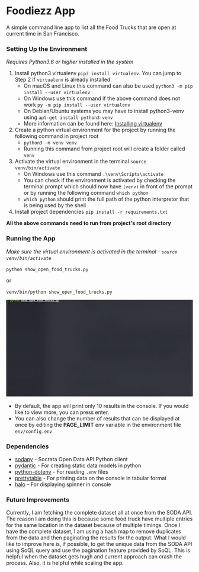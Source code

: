 # Foodiezz App
A simple command line app to list all the Food Trucks that are open at current time in San Francisco.

### Setting Up the Environment
_Requires Python3.6 or higher installed in the system_

1. Install python3 virtualenv `pip3 install virtualenv`. You can jump to Step 2 if `virtualenv` is already installed.
    * On macOS and Linux this command can also be used `python3 -m pip install --user virtualenv`
    * On Windows use this command if the above command does not work `py -m pip install --user virtualenv`
    * On Debian/Ubuntu systems you may have to install python3-venv using `apt-get install python3-venv`
    * More information can be found here: [Installing virtualenv](https://packaging.python.org/guides/installing-using-pip-and-virtual-environments/#installing-virtualenv)
2. Create a python virtual environment for the project by running the following command in project root
    * `python3 -m venv venv`
    * Running this command from project root will create a folder called `venv`
3. Activate the virtual environment in the terminal `source venv/bin/activate`
    * On Windows use this command `.\venv\Scripts\activate`
    * You can check if the environment is activated by checking the terminal prompt which should now have `(venv)` in front of the prompt or by running the following command `which python`
    * `which python` should print the full path of the python interpretor that is being used by the shell
4. Install project dependencies `pip install -r requirements.txt`

**All the above commands need to run from project's root directory**

### Running the App
_Make sure the virtual environment is activated in the terminal - `source venv/bin/activate`_
```shell script
python show_open_food_trucks.py
```
or 
```shell script
venv/bin/python show_open_food_trucks.py
```

![](assets/demo.gif)
- By default, the app will print only 10 results in the console. If you would like to view more, you can press enter.
- You can also change the number of results that can be displayed at once by editing the **PAGE_LIMIT** env variable in the environment file `env/config.env`

### Dependencies
* [sodapy](https://github.com/xmunoz/sodapy) - Socrata Open Data API Python client
* [pydantic](https://github.com/samuelcolvin/pydantic/) - For creating static data models in python
* [python-dotenv](https://github.com/theskumar/python-dotenv) - For reading `.env` files
* [prettytable](https://github.com/jazzband/prettytable) - For printing data on the console in tabular format
* [halo](https://github.com/manrajgrover/halo) - For displaying spinner in console


### Future Improvements
Currently, I am fetching the complete dataset all at once from the SODA API. The reason I am doing this is because some food truck have multiple entries for the same location in the dataset because of multiple timings.
Once I have the complete dataset, I am using a hash map to remove duplicates from the data and then paginating the results for the output. What I would like to improve here is, if possible, to get the unique data from the SODA API
using SoQL query and use the pagination feature provided by SoQL. This is helpful when the dataset gets hugh and current approach can crash the process. Also, it is helpful while scaling the app.  